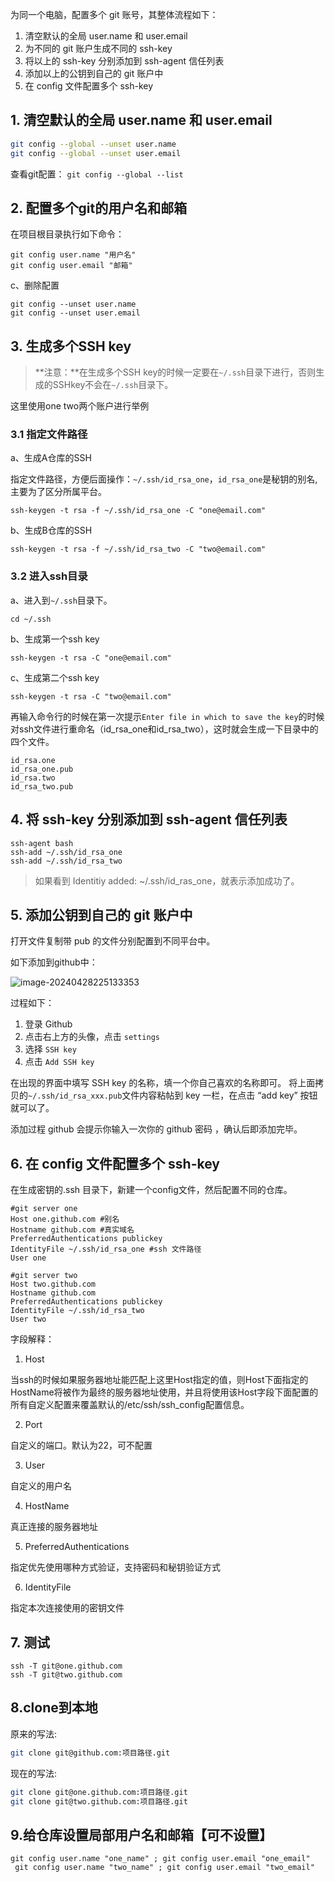 为同一个电脑，配置多个 git 账号，其整体流程如下：

1. 清空默认的全局 user.name 和 user.email
2. 为不同的 git 账户生成不同的 ssh-key
3. 将以上的 ssh-key 分别添加到 ssh-agent 信任列表
4. 添加以上的公钥到自己的 git 账户中
5. 在 config 文件配置多个 ssh-key

## 1. 清空默认的全局 user.name 和 user.email

```bash
git config --global --unset user.name
git config --global --unset user.email
```

查看git配置： `git config --global --list`

## 2. 配置多个git的用户名和邮箱

在项目根目录执行如下命令：

```shell
git config user.name "用户名"
git config user.email "邮箱"
```

c、删除配置

```shell
git config --unset user.name
git config --unset user.email
```

## 3. 生成多个SSH key

> **注意：**在生成多个SSH key的时候一定要在`~/.ssh`目录下进行，否则生成的SSHkey不会在`~/.ssh`目录下。

这里使用one two两个账户进行举例

### 3.1 指定文件路径

a、生成A仓库的SSH

指定文件路径，方便后面操作：`~/.ssh/id_rsa_one`，`id_rsa_one`是秘钥的别名,主要为了区分所属平台。

```shell
ssh-keygen -t rsa -f ~/.ssh/id_rsa_one -C "one@email.com"
```

b、生成B仓库的SSH

```shell
ssh-keygen -t rsa -f ~/.ssh/id_rsa_two -C "two@email.com"
```

### 3.2 进入ssh目录

a、进入到`~/.ssh`目录下。

```shell
cd ~/.ssh
```

b、生成第一个ssh key

```shell
ssh-keygen -t rsa -C "one@email.com"
```

c、生成第二个ssh key

```shell
ssh-keygen -t rsa -C "two@email.com"
```

再输入命令行的时候在第一次提示`Enter file in which to save the key`的时候对ssh文件进行重命名（id_rsa_one和id_rsa_two），这时就会生成一下目录中的四个文件。

```
id_rsa.one
id_rsa_one.pub
id_rsa.two
id_rsa_two.pub
```

## 4. 将 ssh-key 分别添加到 ssh-agent 信任列表

```shell
ssh-agent bash
ssh-add ~/.ssh/id_rsa_one
ssh-add ~/.ssh/id_rsa_two
```

> 如果看到 Identitiy added: ~/.ssh/id_ras_one，就表示添加成功了。

## 5. 添加公钥到自己的 git 账户中

打开文件复制带 pub 的文件分别配置到不同平台中。

如下添加到github中：

![image-20240428225133353](https://noteimagebuket.oss-cn-hangzhou.aliyuncs.com/typora/202404282251416.png)

过程如下：

1. 登录 Github
2. 点击右上方的头像，点击 `settings`
3. 选择 `SSH key`
4. 点击 `Add SSH key`

在出现的界面中填写 SSH key 的名称，填一个你自己喜欢的名称即可。
将上面拷贝的`~/.ssh/id_rsa_xxx.pub`文件内容粘帖到 key 一栏，在点击 “add key” 按钮就可以了。

添加过程 github 会提示你输入一次你的 github 密码 ，确认后即添加完毕。

## 6. 在 config 文件配置多个 ssh-key

在生成密钥的.ssh 目录下，新建一个config文件，然后配置不同的仓库。

```shell
#git server one
Host one.github.com #别名
Hostname github.com #真实域名
PreferredAuthentications publickey
IdentityFile ~/.ssh/id_rsa_one #ssh 文件路径
User one

#git server two
Host two.github.com
Hostname github.com
PreferredAuthentications publickey
IdentityFile ~/.ssh/id_rsa_two
User two
```

字段解释：

1. Host

当ssh的时候如果服务器地址能匹配上这里Host指定的值，则Host下面指定的HostName将被作为最终的服务器地址使用，并且将使用该Host字段下面配置的所有自定义配置来覆盖默认的/etc/ssh/ssh_config配置信息。

2. Port

自定义的端口。默认为22，可不配置

3. User

自定义的用户名

4. HostName

真正连接的服务器地址

5. PreferredAuthentications

指定优先使用哪种方式验证，支持密码和秘钥验证方式

6. IdentityFile

指定本次连接使用的密钥文件

## 7. 测试

```shell
ssh -T git@one.github.com
ssh -T git@two.github.com
```

## 8.clone到本地

原来的写法:

```bash
git clone git@github.com:项目路径.git
```

现在的写法:

```bash
git clone git@one.github.com:项目路径.git
git clone git@two.github.com:项目路径.git
```

## 9.给仓库设置局部用户名和邮箱【可不设置】

```shell
git config user.name "one_name" ; git config user.email "one_email"
 git config user.name "two_name" ; git config user.email "two_email"
```

